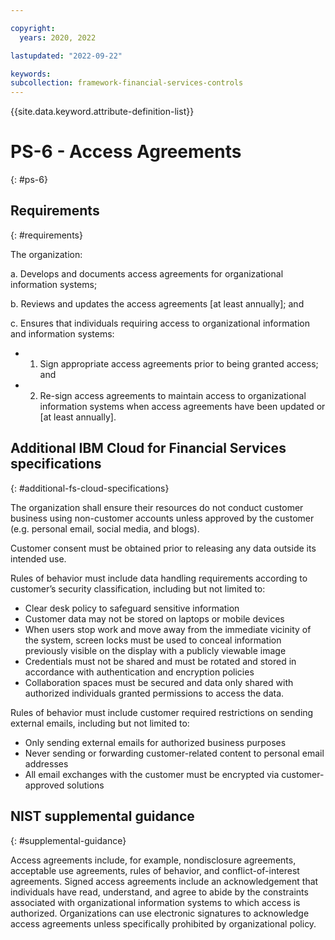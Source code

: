 ```yaml
---

copyright:
  years: 2020, 2022

lastupdated: "2022-09-22"

keywords: 
subcollection: framework-financial-services-controls
---
```


{{site.data.keyword.attribute-definition-list}}

# PS-6 - Access Agreements
{: #ps-6}

## Requirements
{: #requirements}

The organization:

a. Develops and documents access agreements for organizational information systems;

b. Reviews and updates the access agreements [at least annually]; and

c. Ensures that individuals requiring access to organizational information and information systems:

- 1. Sign appropriate access agreements prior to being granted access; and
- 2. Re-sign access agreements to maintain access to organizational information systems when access agreements have been updated or [at least annually].

## Additional IBM Cloud for Financial Services specifications
{: #additional-fs-cloud-specifications}

The organization shall ensure their resources do not conduct customer business using non-customer accounts unless approved by the customer (e.g. personal email, social media, and blogs).

Customer consent must be obtained prior to releasing any data outside its intended use.

Rules of behavior must include data handling requirements according to customer’s security classification, including but not limited to:
- Clear desk policy to safeguard sensitive information
- Customer data may not be stored on laptops or mobile devices
- When users stop work and move away from the immediate vicinity of the system, screen locks must be used to conceal information previously visible on the display with a publicly viewable image
- Credentials must not be shared and must be rotated and stored in accordance with authentication and encryption policies
- Collaboration spaces must be secured and data only shared with authorized individuals granted permissions to access the data.

Rules of behavior must include customer required restrictions on sending external emails, including but not limited to:
- Only sending external emails for authorized business purposes
- Never sending or forwarding customer-related content to personal email addresses
- All email exchanges with the customer must be encrypted via customer-approved solutions

## NIST supplemental guidance
{: #supplemental-guidance}

Access agreements include, for example, nondisclosure agreements, acceptable use agreements, rules of behavior, and conflict-of-interest agreements. Signed access agreements include an acknowledgement that individuals have read, understand, and agree to abide by the constraints associated with organizational information systems to which access is authorized. Organizations can use electronic signatures to acknowledge access agreements unless specifically prohibited by organizational policy.

